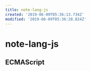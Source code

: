 ```yaml
---
title: note-lang-js
created: '2019-06-09T05:36:13.734Z'
modified: '2019-06-09T05:36:28.824Z'
---
```


# note-lang-js

## ECMAScript


